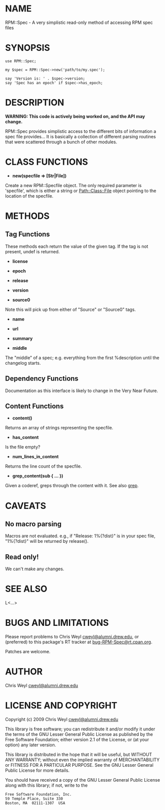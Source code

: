 # NAME

RPM::Spec - A very simplistic read-only method of accessing RPM spec files

# SYNOPSIS

    use RPM::Spec;

    my $spec = RPM::Spec->new('path/to/my.spec');

    say 'Version is: ' . $spec->version;
    say 'Spec has an epoch' if $spec->has_epoch;

# DESCRIPTION

__WARNING: This code is actively being worked on, and the API may change.__

RPM::Spec provides simplistic access to the different bits of information a
spec file provides... It is basically a collection of different parsing
routines that were scattered through a bunch of other modules.

# CLASS FUNCTIONS

- __new(specfile => [Str|File])__

Create a new RPM::Specfile object.  The only required parameter is 'specfile',
which is either a string or [Path::Class::File](http://search.cpan.org/perldoc?Path::Class::File) object pointing to the
location of the specfile.

# METHODS

## Tag Functions

These methods each return the value of the given tag.  If the tag is not
present, undef is returned.

- __license__

- __epoch__

- __release__

- __version__

- __source0__

Note this will pick up from either of "Source" or "Source0" tags.

- __name__

- __url__

- __summary__

- __middle__

The "middle" of a spec; e.g. everything from the first %description until the
changelog starts.

## Dependency Functions

Documentation as this interface is likely to change in the Very Near Future.

## Content Functions

- __content()__

Returns an array of strings representing the specfile.

- __has_content__

Is the file empty?

- __num_lines_in_content__

Returns the line count of the specfile.

- __grep_content(sub { ... })__

Given a coderef, greps through the content with it.  See also [grep](http://search.cpan.org/perldoc?grep).

# CAVEATS

## No macro parsing

Macros are not evaluated.  e.g., if "Release: 1%{?dist}" is in your spec file,
"1%{?dist}" will be returned by release().

## Read only!

We can't make any changes.

# SEE ALSO

L<...>

# BUGS AND LIMITATIONS

Please report problems to Chris Weyl <cweyl@alumni.drew.edu>, or (preferred)
to this package's RT tracker at <bug-RPM-Spec@rt.cpan.org>.

Patches are welcome.

# AUTHOR

Chris Weyl  <cweyl@alumni.drew.edu>



# LICENSE AND COPYRIGHT

Copyright (c) 2009 Chris Weyl <cweyl@alumni.drew.edu>

This library is free software; you can redistribute it and/or
modify it under the terms of the GNU Lesser General Public
License as published by the Free Software Foundation; either
version 2.1 of the License, or (at your option) any later version.

This library is distributed in the hope that it will be useful,
but WITHOUT ANY WARRANTY; without even the implied warranty of
MERCHANTABILITY or FITNESS FOR A PARTICULAR PURPOSE.  See the GNU
Lesser General Public License for more details.

You should have received a copy of the GNU Lesser General Public
License along with this library; if not, write to the

    Free Software Foundation, Inc.
    59 Temple Place, Suite 330
    Boston, MA  02111-1307  USA